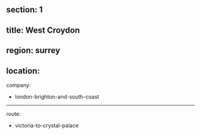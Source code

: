 section: 1
----
title: West Croydon
----
region: surrey
----
location: 
----
company:
- london-brighton-and-south-coast
----
route:
- victoria-to-crystal-palace
